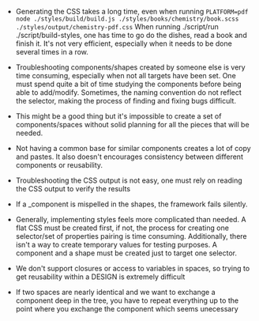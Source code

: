 - Generating the CSS takes a long time, even when running `PLATFORM=pdf node ./styles/build/build.js ./styles/books/chemistry/book.scss ./styles/output/chemistry-pdf.css`
When running ./script/run ./script/build-styles, one has time to go do the dishes, read a book and finish it. It's not very efficient, especially when it needs to be done several times in a row. 

- Troubleshooting components/shapes created by someone else is very time consuming, especially when not all targets have been set. One must spend quite a bit of time studying the components before being able to add/modify. Sometimes, the naming convention do not reflect the selector, making the process of finding and fixing bugs difficult. 

- This might be a good thing but it's impossible to create a set of components/spaces without solid planning for all the pieces that will be needed. 

- Not having a common base for similar components creates a lot of copy and pastes. It also doesn't encourages consistency between different components or reusability. 

- Troubleshooting the CSS output is not easy, one must rely on reading the CSS output to verify the results

- If a _component is mispelled in the shapes, the framework fails silently. 

- Generally, implementing styles feels more complicated than needed. A flat CSS must be created first, if not, the process for creating one selector/set of properties pairing is time consuming. Additionally, there isn't a way to create temporary values for testing purposes. A component and a shape must be created just to target one selector. 

- We don't support closures or access to variables in spaces, so trying to get reusability within a DESIGN is extremely difficult

- If two spaces are nearly identical and we want to exchange a component deep in the tree, you have to repeat everything up to the point where you exchange the component which seems unecessary
